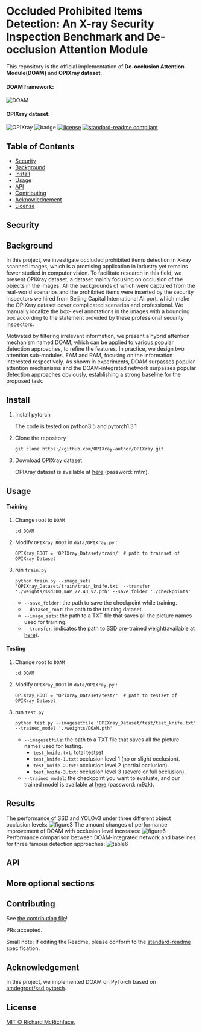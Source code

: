 # Occluded Prohibited Items Detection: An X-ray Security Inspection Benchmark and De-occlusion Attention Module

This repository is the official implementation of **De-occlusion Attention Module(DOAM)** and **OPIXray dataset**.

#### DOAM framework:

![DOAM](framework.jpg)

#### OPIXray dataset:

![OPIXray](sample.png)
![badge]()
[![license](https://img.shields.io/github/license/:user/:repo.svg)](LICENSE)
[![standard-readme compliant](https://img.shields.io/badge/readme%20style-standard-brightgreen.svg?style=flat-square)](https://github.com/RichardLitt/standard-readme)

## Table of Contents

- [Security](#security)
- [Background](#background)
- [Install](#install)
- [Usage](#usage)
- [API](#api)
- [Contributing](#contributing)
- [Acknowledgement](#Acknowledgement)  
- [License](#license)

## Security



## Background

In this project, we investigate occluded prohibited items detection in X-ray scanned images, which is a promising application in industry yet remains fewer studied in computer vision. To facilitate research in this field, we present OPIXray dataset, a dataset mainly focusing on occlusion of the objects in the images. All the backgrounds of which were captured from the real-world scenarios and the prohibited items were inserted by the security inspectors we hired from Beijing Capital International Airport, which make the OPIXray dataset cover complicated scenarios and professional. We manually localize the box-level annotations in the images with a bounding box according to the statement provided by these professional security inspectors.

Motivated by filtering irrelevant information, we present a hybrid attention mechanism named DOAM, which can be applied to various popular detection approaches, to refine the features. In practice, we design two attention sub-modules, EAM and RAM, focusing on the information interested respectively. As shown in experiments, DOAM surpasses popular attention mechanisms and the DOAM-integrated network surpasses popular detection approaches obviously, establishing a strong baseline for the proposed task.

## Install

1. Install pytorch

	The code is tested on python3.5 and pytorch1.3.1

2. Clone the repository

	```
	git clone https://github.com/OPIXray-author/OPIXray.git
	```

3. Download OPIXray dataset

	OPIXray dataset is available at [here](https://pan.baidu.com/s/1vhaW_dRSim-3Yu_vKGLqjQ) (password: rntm).

## Usage

#### Training

1. Change root to `DOAM`

    ```
    cd DOAM
    ```

2. Modify `OPIXray_ROOT` in `data/OPIXray.py` :

    ```
    OPIXray_ROOT = 'OPIXray_Dataset/train/'	# path to trainset of OPIXray Dataset
    ```

3. run `train.py`

    ```
    python train.py --image_sets 'OPIXray_Dataset/train/train_knife.txt' --transfer './weights/ssd300_mAP_77.43_v2.pth' --save_folder './checkpoints'
    ```

    - `--save_folder`: the path to save the checkpoint while training.
    - `--dataset_root`: the path to the training dataset.
    - `--image_sets`: the path to a TXT file that saves all the picture names used for training.
    - `--transfer`: indicates the path to SSD pre-trained weight(available at [here](https://s3.amazonaws.com/amdegroot-models/ssd300_mAP_77.43_v2.pth)).

#### Testing

1. Change root to `DOAM`

    ```
    cd DOAM
    ```

2. Modify `OPIXray_ROOT` in `data/OPIXray.py` :

    ```
    OPIXray_ROOT = "OPIXray_Dataset/test/"	# path to testset of OPIXray Dataset
    ```
    
3. run `test.py`

    ```
    python test.py --imagesetfile 'OPIXray_Dataset/test/test_knife.txt' --trained_model './weights/DOAM.pth' 
    ```
    
    - `--imagesetfile`: the path to a TXT file that saves all the picture names used for testing.
    	- `test_knife.txt`: total testset
    	- `test_knife-1.txt`: occlusion level 1 (no or slight occlusion).
    	- `test_knife-2.txt`: occlusion level 2 (partial occlusion).
    	- `test_knife-3.txt`: occlusion level 3 (severe or full occlusion).
    - `--trained_model`: the checkpoint you want to evaluate, and our trained model is available at [here](https://pan.baidu.com/s/1OXvFODNcha2b3Jq5F6qkpw) (password: m9zk).

## Results
The performance of SSD and YOLOv3 under three different object occlusion levels:
![figure3](figure3.png) 
The amount changes of performance improvement of DOAM with occlusion level increases:
![figure6](figure6.png)
Performance comparison between DOAM-integrated network and baselines for three famous detection approaches:
![table6](table6.png)
## API



## More optional sections



## Contributing

See [the contributing file](CONTRIBUTING.md)!

PRs accepted.

Small note: If editing the Readme, please conform to the [standard-readme](https://github.com/RichardLitt/standard-readme) specification.

## Acknowledgement

In this project, we implemented DOAM on PyTorch based on [amdegroot/ssd.pytorch](https://github.com/amdegroot/ssd.pytorch).

## License

[MIT © Richard McRichface.](../LICENSE)
